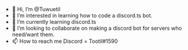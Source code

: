 - 👋 Hi, I’m @Tuwuetil
- 👀 I’m interested in learning how to code a discord.ts bot.
- 🌱 I’m currently learning discord.ts
- 💞️ I’m looking to collaborate on making a discord bot for servers who need/want them.
- 📫 How to reach me Discord = Tootil#1590

<!---
Tuwuetil/Tuwuetil is a ✨ special ✨ repository because its `README.md` (this file) appears on your GitHub profile.
You can click the Preview link to take a look at your changes.
--->
